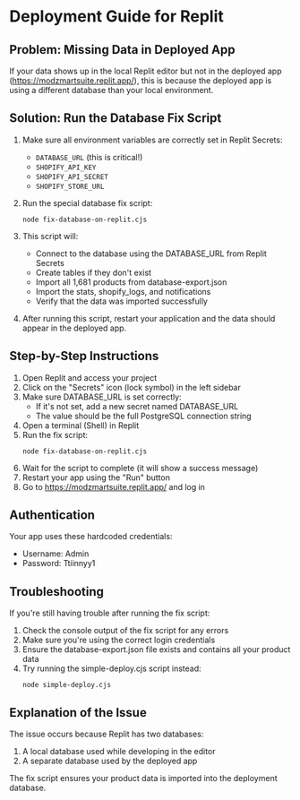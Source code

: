 # Deployment Guide for Replit

## Problem: Missing Data in Deployed App

If your data shows up in the local Replit editor but not in the deployed app (https://modzmartsuite.replit.app/), 
this is because the deployed app is using a different database than your local environment.

## Solution: Run the Database Fix Script

1. Make sure all environment variables are correctly set in Replit Secrets:
   - `DATABASE_URL` (this is critical!)
   - `SHOPIFY_API_KEY`
   - `SHOPIFY_API_SECRET`
   - `SHOPIFY_STORE_URL`

2. Run the special database fix script:
   ```
   node fix-database-on-replit.cjs
   ```

3. This script will:
   - Connect to the database using the DATABASE_URL from Replit Secrets
   - Create tables if they don't exist
   - Import all 1,681 products from database-export.json
   - Import the stats, shopify_logs, and notifications
   - Verify that the data was imported successfully

4. After running this script, restart your application and the data should appear
   in the deployed app.

## Step-by-Step Instructions

1. Open Replit and access your project
2. Click on the "Secrets" icon (lock symbol) in the left sidebar
3. Make sure DATABASE_URL is set correctly:
   - If it's not set, add a new secret named DATABASE_URL
   - The value should be the full PostgreSQL connection string
4. Open a terminal (Shell) in Replit
5. Run the fix script:
   ```
   node fix-database-on-replit.cjs
   ```
6. Wait for the script to complete (it will show a success message)
7. Restart your app using the "Run" button
8. Go to https://modzmartsuite.replit.app/ and log in

## Authentication

Your app uses these hardcoded credentials:
- Username: Admin
- Password: Ttiinnyy1

## Troubleshooting

If you're still having trouble after running the fix script:

1. Check the console output of the fix script for any errors
2. Make sure you're using the correct login credentials
3. Ensure the database-export.json file exists and contains all your product data
4. Try running the simple-deploy.cjs script instead:
   ```
   node simple-deploy.cjs
   ```

## Explanation of the Issue

The issue occurs because Replit has two databases:
1. A local database used while developing in the editor
2. A separate database used by the deployed app

The fix script ensures your product data is imported into the deployment database.